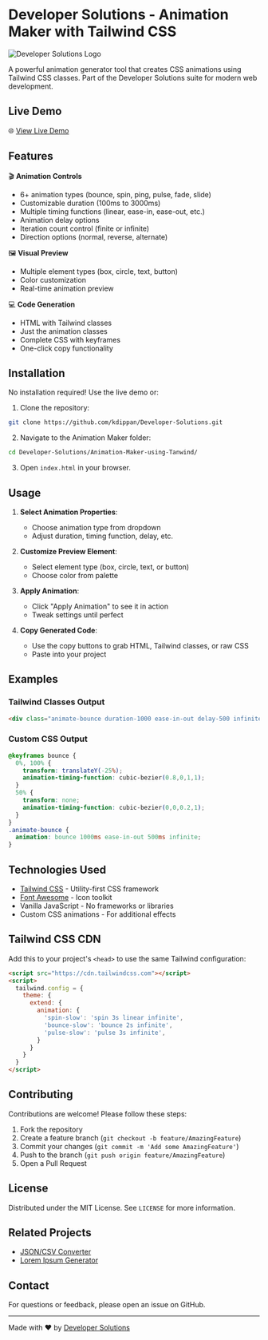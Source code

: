 # Developer Solutions - Animation Maker with Tailwind CSS

![Developer Solutions Logo](https://iili.io/Fr4AkZu.png)

A powerful animation generator tool that creates CSS animations using Tailwind CSS classes. Part of the Developer Solutions suite for modern web development.

## Live Demo

🌐 [View Live Demo](https://developersolutions.netlify.app/Animation-Maker-using-Tanwind/)

## Features

🎬 **Animation Controls**
- 6+ animation types (bounce, spin, ping, pulse, fade, slide)
- Customizable duration (100ms to 3000ms)
- Multiple timing functions (linear, ease-in, ease-out, etc.)
- Animation delay options
- Iteration count control (finite or infinite)
- Direction options (normal, reverse, alternate)

🖼️ **Visual Preview**
- Multiple element types (box, circle, text, button)
- Color customization
- Real-time animation preview

💻 **Code Generation**
- HTML with Tailwind classes
- Just the animation classes
- Complete CSS with keyframes
- One-click copy functionality

## Installation

No installation required! Use the live demo or:

1. Clone the repository:
```bash
git clone https://github.com/kdippan/Developer-Solutions.git
```

2. Navigate to the Animation Maker folder:
```bash
cd Developer-Solutions/Animation-Maker-using-Tanwind/
```

3. Open `index.html` in your browser.

## Usage

1. **Select Animation Properties**:
   - Choose animation type from dropdown
   - Adjust duration, timing function, delay, etc.

2. **Customize Preview Element**:
   - Select element type (box, circle, text, or button)
   - Choose color from palette

3. **Apply Animation**:
   - Click "Apply Animation" to see it in action
   - Tweak settings until perfect

4. **Copy Generated Code**:
   - Use the copy buttons to grab HTML, Tailwind classes, or raw CSS
   - Paste into your project

## Examples

### Tailwind Classes Output
```html
<div class="animate-bounce duration-1000 ease-in-out delay-500 infinite"></div>
```

### Custom CSS Output
```css
@keyframes bounce {
  0%, 100% {
    transform: translateY(-25%);
    animation-timing-function: cubic-bezier(0.8,0,1,1);
  }
  50% {
    transform: none;
    animation-timing-function: cubic-bezier(0,0,0.2,1);
  }
}
.animate-bounce {
  animation: bounce 1000ms ease-in-out 500ms infinite;
}
```

## Technologies Used

- [Tailwind CSS](https://tailwindcss.com/) - Utility-first CSS framework
- [Font Awesome](https://fontawesome.com/) - Icon toolkit
- Vanilla JavaScript - No frameworks or libraries
- Custom CSS animations - For additional effects

## Tailwind CSS CDN

Add this to your project's `<head>` to use the same Tailwind configuration:
```html
<script src="https://cdn.tailwindcss.com"></script>
<script>
  tailwind.config = {
    theme: {
      extend: {
        animation: {
          'spin-slow': 'spin 3s linear infinite',
          'bounce-slow': 'bounce 2s infinite',
          'pulse-slow': 'pulse 3s infinite',
        }
      }
    }
  }
</script>
```

## Contributing

Contributions are welcome! Please follow these steps:

1. Fork the repository
2. Create a feature branch (`git checkout -b feature/AmazingFeature`)
3. Commit your changes (`git commit -m 'Add some AmazingFeature'`)
4. Push to the branch (`git push origin feature/AmazingFeature`)
5. Open a Pull Request

## License

Distributed under the MIT License. See `LICENSE` for more information.

## Related Projects

- [JSON/CSV Converter](https://github.com/kdippan/Developer-Solutions/tree/main/CSV-JSON%20Converter)
- [Lorem Ipsum Generator](https://github.com/kdippan/Developer-Solutions/tree/main/Lorem-Ipsum-Generator)

## Contact

For questions or feedback, please open an issue on GitHub.

---

Made with ❤️ by [Developer Solutions](https://developersolutions.netlify.app/)